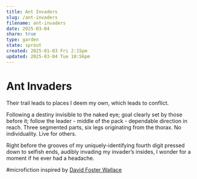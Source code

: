 ```yaml
---
title: Ant Invaders
slug: /ant-invaders
filename: ant-invaders
date: 2025-03-04
share: true
type: garden
state: sprout
created: 2025-01-03 Fri 2:15pm
updated: 2025-03-04 Tue 10:56pm
---
```

# Ant Invaders

Their trail leads to places I deem my own, which leads to conflict.

Following a destiny invisible to the naked eye; goal clearly set by those before it; follow the leader - middle of the pack - dependable direction in reach. Three segmented parts, six legs originating from the thorax. No individuality. Live for others.

Right before the grooves of my uniquely-identifying fourth digit pressed down to selfish ends, audibly invading my invader’s insides, I wonder for a moment if he ever had a headache.

#microfiction inspired by [David Foster Wallace](david-foster-wallace)
